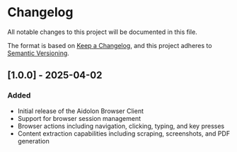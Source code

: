 # Changelog

All notable changes to this project will be documented in this file.

The format is based on [Keep a Changelog](https://keepachangelog.com/en/1.0.0/),
and this project adheres to [Semantic Versioning](https://semver.org/spec/v2.0.0.html).

## [1.0.0] - 2025-04-02

### Added
- Initial release of the Aidolon Browser Client
- Support for browser session management
- Browser actions including navigation, clicking, typing, and key presses
- Content extraction capabilities including scraping, screenshots, and PDF generation